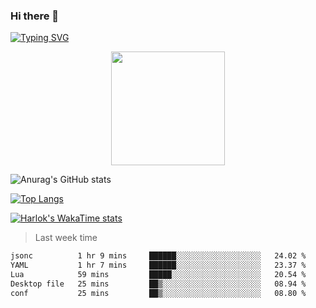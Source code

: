 ### Hi there 👋

<!--
**wray-le/wray-lee* is a ✨ _special_ ✨ repository because its `README.md` (this file) appears on your GitHub profile.

Here are some ideas to get you started:

- 🔭 I’m currently working on ...
- 🌱 I’m currently learning ...
- 👯 I’m looking to collaborate on ...
- 🤔 I’m looking for help with ...
- 💬 Ask me about ...
- 📫 How to reach me: ...
- 😄 Pronouns: ...
- ⚡ Fun fact: ...
-->
[![Typing SVG](https://readme-typing-svg.herokuapp.com?color=91BEF0&vCenter=true&lines=This+is+Wray's+profile;A+noob+developer)](https://git.io/typing-svg)

<p align="center"><img align="center"  width="182" src="https://komarev.com/ghpvc/?username=DeveloperMDCM&color=green&label=DeveloperMDCM%20profile%20views"/></p> 

![Anurag's GitHub stats](https://github-readme-stats.vercel.app/api?username=wray-lee&show_icons=true&theme=tokyonight)


[![Top Langs](https://github-readme-stats.vercel.app/api/top-langs/?username=wray-lee&exclude_repo=wray-lee.github.io,wray-lee&layout=donut)](https://github.com/anuraghazra/github-readme-stats)


[![Harlok's WakaTime stats](https://github-readme-stats.vercel.app/api/wakatime?username=wray)](https://github.com/anuraghazra/github-readme-stats)

> Last week time

<!--START_SECTION:waka-->

```txt
jsonc          1 hr 9 mins     ██████░░░░░░░░░░░░░░░░░░░   24.02 %
YAML           1 hr 7 mins     ██████░░░░░░░░░░░░░░░░░░░   23.37 %
Lua            59 mins         █████░░░░░░░░░░░░░░░░░░░░   20.54 %
Desktop file   25 mins         ██▒░░░░░░░░░░░░░░░░░░░░░░   08.94 %
conf           25 mins         ██▒░░░░░░░░░░░░░░░░░░░░░░   08.80 %
```

<!--END_SECTION:waka-->

